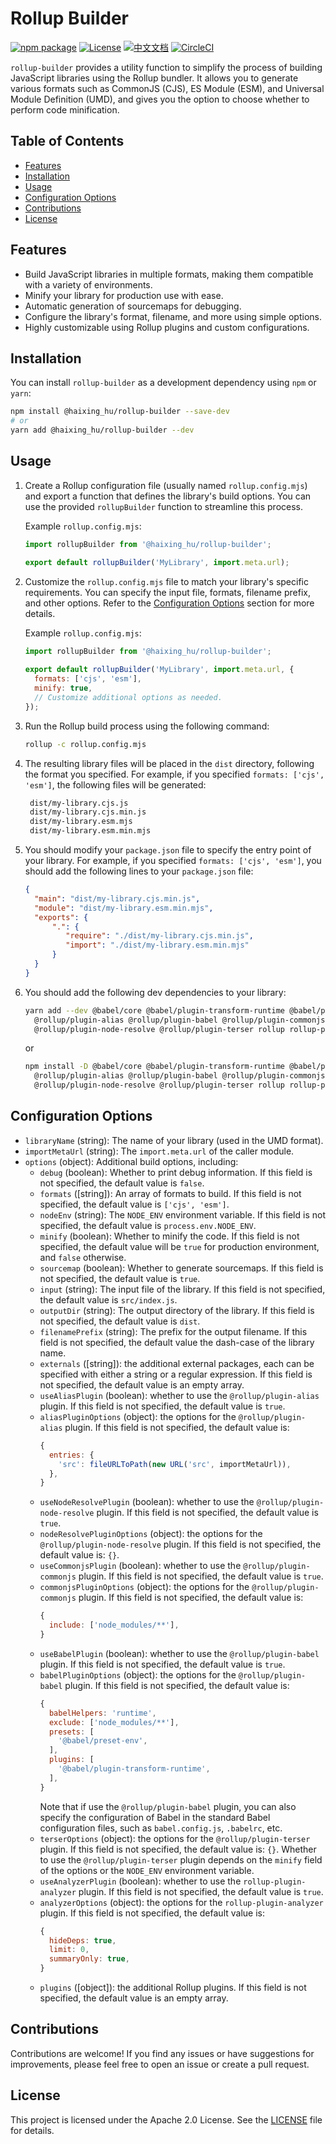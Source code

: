 # Rollup Builder

[![npm package](https://img.shields.io/npm/v/@haixing_hu/rollup-builder.svg)](https://npmjs.com/package/@haixing_hu/rollup-builder)
[![License](https://img.shields.io/badge/License-Apache-blue.svg)](https://www.apache.org/licenses/LICENSE-2.0)
[![中文文档](https://img.shields.io/badge/文档-中文版-blue.svg)](README.zh_CN.md)
[![CircleCI](https://dl.circleci.com/status-badge/img/gh/Haixing-Hu/rollup-builder/tree/master.svg?style=shield)](https://dl.circleci.com/status-badge/redirect/gh/Haixing-Hu/rollup-builder/tree/master)

`rollup-builder` provides a utility function to simplify the process of building 
JavaScript libraries using the Rollup bundler. It allows you to generate various 
formats such as CommonJS (CJS), ES Module (ESM), and Universal Module Definition
(UMD), and gives you the option to choose whether to perform code minification.

## Table of Contents

- [Features](#features)
- [Installation](#installation)
- [Usage](#usage)
- [Configuration Options](#configuration)
- [Contributions](#contributions)
- [License](#license)

## <span id="features">Features</span>

- Build JavaScript libraries in multiple formats, making them compatible with a 
  variety of environments.
- Minify your library for production use with ease.
- Automatic generation of sourcemaps for debugging.
- Configure the library's format, filename, and more using simple options.
- Highly customizable using Rollup plugins and custom configurations.

## <span id="installation">Installation</span>

You can install `rollup-builder` as a development dependency using `npm` or `yarn`:

```bash
npm install @haixing_hu/rollup-builder --save-dev
# or
yarn add @haixing_hu/rollup-builder --dev
```

## <span id="usage">Usage</span>

1. Create a Rollup configuration file (usually named `rollup.config.mjs`) and 
   export a function that defines the library's build options. You can use the 
   provided `rollupBuilder` function to streamline this process.

   Example `rollup.config.mjs`:

   ```javascript
   import rollupBuilder from '@haixing_hu/rollup-builder';

   export default rollupBuilder('MyLibrary', import.meta.url);
   ```

2. Customize the `rollup.config.mjs` file to match your library's specific 
   requirements. You can specify the input file, formats, filename prefix, and 
   other options. Refer to the [Configuration Options](#configuration) section
   for more details.

   Example `rollup.config.mjs`:
    
   ```javascript
   import rollupBuilder from '@haixing_hu/rollup-builder';
    
   export default rollupBuilder('MyLibrary', import.meta.url, {
     formats: ['cjs', 'esm'],
     minify: true,
     // Customize additional options as needed.
   });
   ```

3. Run the Rollup build process using the following command:

   ```bash
   rollup -c rollup.config.mjs
   ```

4. The resulting library files will be placed in the `dist` directory, following 
   the format you specified. For example, if you specified `formats: ['cjs', 'esm']`,
   the following files will be generated:
   ```bash
    dist/my-library.cjs.js
    dist/my-library.cjs.min.js
    dist/my-library.esm.mjs
    dist/my-library.esm.min.mjs
   ```
   
5. You should modify your `package.json` file to specify the entry point of your
   library. For example, if you specified `formats: ['cjs', 'esm']`, you should
   add the following lines to your `package.json` file:
   ```json
   {
     "main": "dist/my-library.cjs.min.js",
     "module": "dist/my-library.esm.min.mjs",
     "exports": {
         ".": {
            "require": "./dist/my-library.cjs.min.js",
            "import": "./dist/my-library.esm.min.mjs"
         }
     }
   }
   ``` 
6. You should add the following dev dependencies to your library:
   ```bash
   yarn add --dev @babel/core @babel/plugin-transform-runtime @babel/preset-env \
     @rollup/plugin-alias @rollup/plugin-babel @rollup/plugin-commonjs \
     @rollup/plugin-node-resolve @rollup/plugin-terser rollup rollup-plugin-analyzer
   ```
   or 
   ```bash
   npm install -D @babel/core @babel/plugin-transform-runtime @babel/preset-env \
     @rollup/plugin-alias @rollup/plugin-babel @rollup/plugin-commonjs \
     @rollup/plugin-node-resolve @rollup/plugin-terser rollup rollup-plugin-analyzer
   ```

## <span id="configuration">Configuration Options</span>

- `libraryName` (string): The name of your library (used in the UMD format).
- `importMetaUrl` (string): The `import.meta.url` of the caller module.
- `options` (object): Additional build options, including:
    - `debug` (boolean): Whether to print debug information. If this field is not
      specified, the default value is `false`.
    - `formats` (\[string\]): An array of formats to build. If this field is not
      specified, the default value is `['cjs', 'esm']`.
    - `nodeEnv` (string): The `NODE_ENV` environment variable. If this field is 
      not specified, the default value is `process.env.NODE_ENV`.
    - `minify` (boolean): Whether to minify the code. If this field is not 
      specified, the default value will be `true` for production environment, 
      and `false` otherwise.
    - `sourcemap` (boolean): Whether to generate sourcemaps. If this field is not
      specified, the default value is `true`.
    - `input` (string): The input file of the library. If this field is not
      specified, the default value is `src/index.js`.
    - `outputDir` (string): The output directory of the library. If this field 
      is not specified, the default value is `dist`.
    - `filenamePrefix` (string): The prefix for the output filename. If this 
      field is not specified, the default value the dash-case of the library 
      name.
    - `externals` (\[string\]): the additional external packages, each can be 
      specified with either a string or a regular expression. If this field is
      not specified, the default value is an empty array.
    - `useAliasPlugin` (boolean): whether to use the `@rollup/plugin-alias` 
      plugin. If this field is not specified, the default value is `true`.
    - `aliasPluginOptions` (object): the options for the `@rollup/plugin-alias` 
      plugin. If this field is not specified, the default value is:
      ```js
      {
        entries: {
          'src': fileURLToPath(new URL('src', importMetaUrl)),
        },
      }
      ```
    - `useNodeResolvePlugin` (boolean): whether to use the `@rollup/plugin-node-resolve`
      plugin. If this field is not specified, the default value is `true`.
    - `nodeResolvePluginOptions` (object): the options for the `@rollup/plugin-node-resolve`
      plugin. If this field is not specified, the default value is: `{}`.
    - `useCommonjsPlugin` (boolean): whether to use the `@rollup/plugin-commonjs` plugin.
      If this field is not specified, the default value is `true`.
    - `commonjsPluginOptions` (object): the options for the `@rollup/plugin-commonjs`
      plugin. If this field is not specified, the default value is:
      ```js
      {
        include: ['node_modules/**'],
      }
      ```
    - `useBabelPlugin` (boolean): whether to use the `@rollup/plugin-babel` plugin.
      If this field is not specified, the default value is `true`.
    - `babelPluginOptions` (object): the options for the `@rollup/plugin-babel` plugin.
      If this field is not specified, the default value is:
      ```js
      {
        babelHelpers: 'runtime',
        exclude: ['node_modules/**'],
        presets: [
          '@babel/preset-env',
        ],
        plugins: [
          '@babel/plugin-transform-runtime',
        ],
      }
      ```
      Note that if use the `@rollup/plugin-babel` plugin, you can also specify
      the configuration of Babel in the standard Babel configuration files,
      such as `babel.config.js`, `.babelrc`, etc.
    - `terserOptions` (object): the options for the `@rollup/plugin-terser` plugin.
      If this field is not specified, the default value is: `{}`. Whether
      to use the `@rollup/plugin-terser` plugin depends on the `minify`
      field of the options or the `NODE_ENV` environment variable.
    - `useAnalyzerPlugin` (boolean): whether to use the `rollup-plugin-analyzer` plugin.
      If this field is not specified, the default value is `true`.
    - `analyzerOptions` (object): the options for the `rollup-plugin-analyzer` plugin.
      If this field is not specified, the default value is:
      ```js
      {
        hideDeps: true,
        limit: 0,
        summaryOnly: true,
      }
      ```
    - `plugins` (\[object\]): the additional Rollup plugins. If this field is not
      specified, the default value is an empty array.

## <span id="contributions">Contributions</span>

Contributions are welcome! If you find any issues or have suggestions for
improvements, please feel free to open an issue or create a pull request.

## <span id="license">License</span>

This project is licensed under the Apache 2.0 License. 
See the [LICENSE](LICENSE) file for details.
